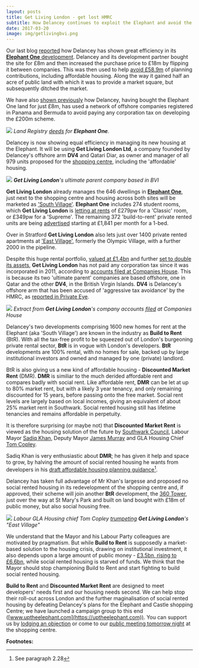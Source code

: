 ```yaml
---
layout: posts
title: Get Living London - get lost HMRC
subtitle: How Delancey continues to exploit the Elephant and avoid the taxman
date: 2017-03-20
image: img/getlivingbvi.png
---
```

Our last blog [reported](https://35percent.org/2017-03-12-delanceys-dirty-tricks/) how Delancey  has shown great efficiency in its [__Elephant One__ development](https://35percent.org/tribeca-square). Delancey and its development partner bought the site for £8m and then increased the purchase price to £18m by flipping it between companies. This was then used to help [avoid £58.9m](https://35percent.org/2017-03-12-delanceys-dirty-tricks/#fn:1) of planning contributions, including affordable housing. Along the way it gained half an acre of public land with which it was to provide a market square, but subsequently ditched the market.

We have also [shown previously](https://35percent.org/2014-05-05-manx-connections-the-off-shore-home-of-the-elephants-developers/) how Delancey, having bought the Elephant One land for just £8m, has used a network of offshore companies registered in Panama and Bermuda to avoid paying any corporation tax on developing the £200m scheme.

![](https://35percent.org/img/elephantoneregister.png)
*Land Registry [deeds](https://crappistmartin.github.io/images/LandRegistry_TribecaSquare.pdf) for __Elephant One__.*

Delancey is now showing equal efficiency in managing its new housing at the Elephant. It will be using __Get Living London Ltd__, a company founded by Delancey's offshore arm __DV4__ and Qatari Diar, as owner and manager of all 979 units proposed for the [shopping centre](https://35percent.org/shopping-centre), including the 'affordable' housing. 

![](https://35percent.org/img/getlivingbvi.png)
*__Get Living London__'s ultimate parent company based in BVI*

__Get Living London__ already manages the 646 dwellings in [__Elephant One__](https://35percent.org/tribeca-square), just next to the shopping centre and housing across both sites will be marketed as ['South Village'](https://www.shawcorporation.com/south-village-elephant-castle). __Elephant One__ includes 274 student rooms, which __Get Living London__ is [letting at rents](https://www.portchesterhouse.com/) of  £279pw for a 'Classic' room, or £349pw for a 'Supreme'. The remaining 372 'build-to-rent' private rented units are being [advertised](https://www.theguardian.com/housing-network/2018/apr/11/build-to-rent-developers-profiting-generation-rent?) starting at £1,841 per month for a 1-bed.

Over in Stratford __Get Living London__ also lets just over 1400 private rented apartments at ['East Village'](https://eastvillagelondon.co.uk), formerly the Olympic Village, with a further 2000 in the pipeline. 

Despite this huge rental portfolio, [valued at £1.4bn](https://www.cityam.com/238088/elephant-castle-scheme-and-east-village-site-merged-to-create-14bn-private-rented-sector-venture) and further [set to double its assets](https://www.propertyweek.com/news/get-living-to-double-assets-to-%C2%A32bn/5088136.article), __Get Living London__ has not paid any corporation tax since it was incorporated in 2011, according to [accounts filed at Companies House](https://beta.companieshouse.gov.uk/company/07793925/filing-history). This is because its two 'ultimate parent' companies are based offshore, one in Qatar and the other __DV4__, in the British Virgin Islands. __DV4__ is Delancey's offshore arm that has been accused of 'aggressive tax avoidance' by the HMRC, as [reported in Private Eye](https://crappistmartin.github.io/images/PrivateEyeNo1311.pdf).

![](https://35percent.org/img/getlivingqatarbvi.png)
*Extract from __Get Living London__'s company accounts [filed](https://beta.companieshouse.gov.uk/company/07793925/filing-history) at Companies House*

Delancey's two developments comprising 1600 new homes for rent at the Elephant (aka 'South Village') are known in the industry as __Build to Rent__ (BtR). With all the tax-free profit to be squeezed out of London's burgeoning private rental sector,  __BtR__ is in vogue with London's developers. __BtR__ developments are 100% rental, with no homes for sale, backed up by large institutional investors and owned and managed by one (private) landlord. 

BtR is also giving us a new kind of affordable housing -  __Discounted Market Rent__ (DMR). __DMR__ is similiar to the much derided affordable rent and compares badly with social rent.  Like affordable rent, __DMR__ can be let at up to 80% market rent, but with a likely 3 year tenancy, and only remaining discounted for 15 years, before passing onto the free market. Social rent levels are largely based on local incomes, giving an equivalent of about 25% market rent in Southwark.  Social rented housing still has lifetime tenancies and remains affordable in perpetuity. 

It is therefore surprising (or maybe not) that __Discounted Market Rent__ is viewed as the housing solution of the future by [Southwark Council](https://www.insidehousing.co.uk/southwark-council-to-create-intermediate-waiting-list/7018529.article), Labour Mayor [Sadiq Khan](https://www.lettingagenttoday.co.uk/breaking-news/2016/10/sadiq-khan-backs-build-to-rent-and-more-landlord-licensing), Deputy Mayor [James Murray](https://twitter.com/nlalondon/status/842315679948771328) and GLA Housing Chief [Tom Copley](https://twitter.com/tomcopley).  

Sadiq Khan is very enthusiastic about __DMR__; he has given it help and space to grow, by halving the amount of social rented housing he wants from developers in his [draft affordable housing planning guidance](https://www.london.gov.uk/sites/default/files/draft_affordable_housing_and_viability_spg_2016.pdf)[^1].  

Delancey has taken full advantage of Mr Khan's largesse and proposed no social rented housing in its redevelopment of the shopping centre and, if approved, their scheme will join another __BtR__ development, the [360 Tower](https://35percent.org/london-360-tower/), just over the way at St Mary's Park and built on land bought with £18m of public money, but also social housing free.  

![](https://35percent.org/img/getliving.png)
*Labour GLA Housing chief Tom Copley [trumpeting](https://twitter.com/tomcopley) __Get Living London__'s "East Village"*

We understand that the Mayor and his Labour Party colleagues are motivated by pragmatism. But while __Build to Rent__ is supposedly a market-based solution to the housing crisis, drawing on institutional investment, it also depends upon a large amount of public money - [£3.5bn, rising to £6.6bn](https://www.ukconstructionmedia.co.uk/news/3-5bn-funding-announced-build-new-rented-homes/), while social rented housing is starved of funds. We think that the Mayor should stop championing Build to Rent and start fighting to build social rented housing.

__Build to Rent__ and __Discounted Market Rent__ are designed to meet developers' needs first and our housing needs second. We can help stop their roll-out across London and the further maginalisation of social rented housing by defeating Delancey's plans for the Elephant and Castle shopping Centre; we have launched a campaign group to this end ([www.uptheelephant.com](https://uptheelephant.com)). You can support us by [lodging an objection](https://35percent.org/shopping-centre/#mc_embed_signup) or come to our [public meeting tomorrow night](https://35percent.org/img/march21flyer.pdf) at the shopping centre.

__Footnotes:__

[^1]:  See paragraph 2.28
